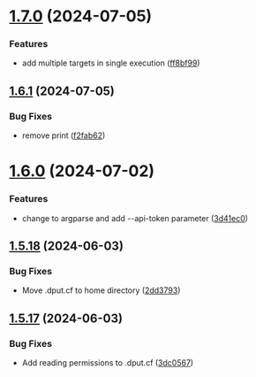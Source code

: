 # [1.7.0](https://github.com/ghfetch/ghfetch/compare/v1.6.1...v1.7.0) (2024-07-05)


### Features

* add multiple targets in single execution ([ff8bf99](https://github.com/ghfetch/ghfetch/commit/ff8bf99aa0feb9766b54eb1ead78358181ea994d))



## [1.6.1](https://github.com/ghfetch/ghfetch/compare/v1.6.0...v1.6.1) (2024-07-05)


### Bug Fixes

* remove print ([f2fab62](https://github.com/ghfetch/ghfetch/commit/f2fab62218e17827e3823a36118141dba9b2a65d))



# [1.6.0](https://github.com/ghfetch/ghfetch/compare/v1.5.18...v1.6.0) (2024-07-02)


### Features

* change to argparse and add --api-token parameter ([3d41ec0](https://github.com/ghfetch/ghfetch/commit/3d41ec0464e164753b71b1aea5f3feaabb627cc6))



## [1.5.18](https://github.com/ghfetch/ghfetch/compare/v1.5.17...v1.5.18) (2024-06-03)


### Bug Fixes

* Move .dput.cf to home directory ([2dd3793](https://github.com/ghfetch/ghfetch/commit/2dd37936c5a05c7cee731e45e81092a81ccbf3a7))



## [1.5.17](https://github.com/ghfetch/ghfetch/compare/v1.5.16...v1.5.17) (2024-06-03)


### Bug Fixes

* Add reading permissions to .dput.cf ([3dc0567](https://github.com/ghfetch/ghfetch/commit/3dc0567d83749061090cc9fbd29cc81211b0fece))



